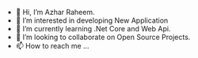 - 👋 Hi, I’m Azhar Raheem.
- 👀 I’m interested in developing New Application
- 🌱 I’m currently learning .Net Core and Web Api.
- 💞️ I’m looking to collaborate on Open Source Projects.
- 📫 How to reach me ...

<!---
AzharRaheem/AzharRaheem is a ✨ special ✨ repository because its `README.md` (this file) appears on your GitHub profile.
You can click the Preview link to take a look at your changes.
--->
